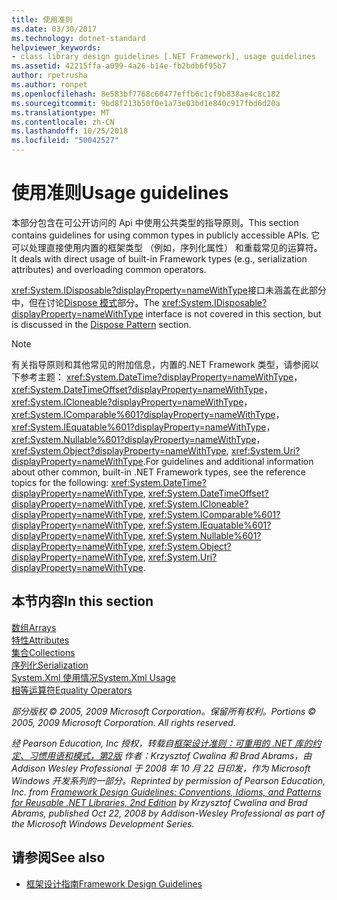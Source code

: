 ```yaml
---
title: 使用准则
ms.date: 03/30/2017
ms.technology: dotnet-standard
helpviewer_keywords:
- class library design guidelines [.NET Framework], usage guidelines
ms.assetid: 42215ffa-a099-4a26-b14e-fb2bdb6f95b7
author: rpetrusha
ms.author: ronpet
ms.openlocfilehash: 8e583bf7768c60477effb6c1cf9b838ae4c8c182
ms.sourcegitcommit: 9bd8f213b50f0e1a73e03bd1e840c917fbd6d20a
ms.translationtype: MT
ms.contentlocale: zh-CN
ms.lasthandoff: 10/25/2018
ms.locfileid: "50042527"
---
```

# <a name="usage-guidelines"></a><span data-ttu-id="277b2-102">使用准则</span><span class="sxs-lookup"><span data-stu-id="277b2-102">Usage guidelines</span></span>

<span data-ttu-id="277b2-103">本部分包含在可公开访问的 Api 中使用公共类型的指导原则。</span><span class="sxs-lookup"><span data-stu-id="277b2-103">This section contains guidelines for using common types in publicly accessible APIs.</span></span> <span data-ttu-id="277b2-104">它可以处理直接使用内置的框架类型 （例如，序列化属性） 和重载常见的运算符。</span><span class="sxs-lookup"><span data-stu-id="277b2-104">It deals with direct usage of built-in Framework types (e.g., serialization attributes) and overloading common operators.</span></span>
  
<span data-ttu-id="277b2-105"><xref:System.IDisposable?displayProperty=nameWithType>接口未涵盖在此部分中，但在讨论[Dispose 模式](../../../docs/standard/design-guidelines/dispose-pattern.md)部分。</span><span class="sxs-lookup"><span data-stu-id="277b2-105">The <xref:System.IDisposable?displayProperty=nameWithType> interface is not covered in this section, but is discussed in the [Dispose Pattern](../../../docs/standard/design-guidelines/dispose-pattern.md) section.</span></span>

> [!NOTE]
> <span data-ttu-id="277b2-106">有关指导原则和其他常见的附加信息，内置的.NET Framework 类型，请参阅以下参考主题： <xref:System.DateTime?displayProperty=nameWithType>， <xref:System.DateTimeOffset?displayProperty=nameWithType>， <xref:System.ICloneable?displayProperty=nameWithType>， <xref:System.IComparable%601?displayProperty=nameWithType>， <xref:System.IEquatable%601?displayProperty=nameWithType>， <xref:System.Nullable%601?displayProperty=nameWithType>， <xref:System.Object?displayProperty=nameWithType>, <xref:System.Uri?displayProperty=nameWithType>.</span><span class="sxs-lookup"><span data-stu-id="277b2-106">For guidelines and additional information about other common, built-in .NET Framework types, see the reference topics for the following: <xref:System.DateTime?displayProperty=nameWithType>, <xref:System.DateTimeOffset?displayProperty=nameWithType>, <xref:System.ICloneable?displayProperty=nameWithType>, <xref:System.IComparable%601?displayProperty=nameWithType>, <xref:System.IEquatable%601?displayProperty=nameWithType>, <xref:System.Nullable%601?displayProperty=nameWithType>, <xref:System.Object?displayProperty=nameWithType>, <xref:System.Uri?displayProperty=nameWithType>.</span></span>

## <a name="in-this-section"></a><span data-ttu-id="277b2-107">本节内容</span><span class="sxs-lookup"><span data-stu-id="277b2-107">In this section</span></span>

[<span data-ttu-id="277b2-108">数组</span><span class="sxs-lookup"><span data-stu-id="277b2-108">Arrays</span></span>](arrays.md)  
[<span data-ttu-id="277b2-109">特性</span><span class="sxs-lookup"><span data-stu-id="277b2-109">Attributes</span></span>](attributes.md)  
[<span data-ttu-id="277b2-110">集合</span><span class="sxs-lookup"><span data-stu-id="277b2-110">Collections</span></span>](guidelines-for-collections.md)  
[<span data-ttu-id="277b2-111">序列化</span><span class="sxs-lookup"><span data-stu-id="277b2-111">Serialization</span></span>](serialization.md)  
[<span data-ttu-id="277b2-112">System.Xml 使用情况</span><span class="sxs-lookup"><span data-stu-id="277b2-112">System.Xml Usage</span></span>](system-xml-usage.md)  
[<span data-ttu-id="277b2-113">相等运算符</span><span class="sxs-lookup"><span data-stu-id="277b2-113">Equality Operators</span></span>](equality-operators.md)  

<span data-ttu-id="277b2-114">*部分版权 © 2005, 2009 Microsoft Corporation。保留所有权利。*</span><span class="sxs-lookup"><span data-stu-id="277b2-114">*Portions © 2005, 2009 Microsoft Corporation. All rights reserved.*</span></span>

<span data-ttu-id="277b2-115">*经 Pearson Education, Inc 授权，转载自[框架设计准则：可重用的 .NET 库的约定、习惯用语和模式，第2版](https://www.informit.com/store/framework-design-guidelines-conventions-idioms-and-9780321545619) 作者：Krzysztof Cwalina 和 Brad Abrams，由 Addison Wesley Professional 于 2008 年 10 月 22 日印发，作为 Microsoft Windows 开发系列的一部分。*</span><span class="sxs-lookup"><span data-stu-id="277b2-115">*Reprinted by permission of Pearson Education, Inc. from [Framework Design Guidelines: Conventions, Idioms, and Patterns for Reusable .NET Libraries, 2nd Edition](https://www.informit.com/store/framework-design-guidelines-conventions-idioms-and-9780321545619) by Krzysztof Cwalina and Brad Abrams, published Oct 22, 2008 by Addison-Wesley Professional as part of the Microsoft Windows Development Series.*</span></span>
  
## <a name="see-also"></a><span data-ttu-id="277b2-116">请参阅</span><span class="sxs-lookup"><span data-stu-id="277b2-116">See also</span></span>

- [<span data-ttu-id="277b2-117">框架设计指南</span><span class="sxs-lookup"><span data-stu-id="277b2-117">Framework Design Guidelines</span></span>](../../../docs/standard/design-guidelines/index.md)
